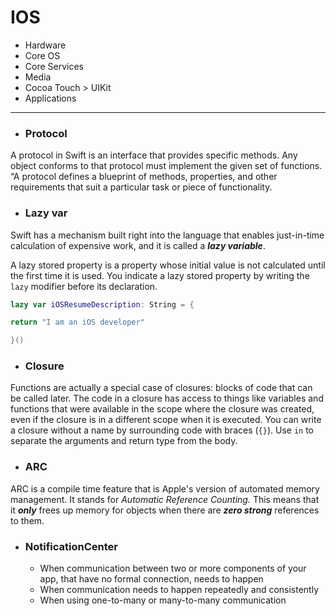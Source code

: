 # IOS

- Hardware
- Core OS
- Core Services
- Media
- Cocoa Touch > UIKit
- Applications

----

- ### Protocol
A protocol in Swift is an interface that provides specific methods. Any object conforms to that protocol must implement the given set of functions. “A protocol defines a blueprint of methods, properties, and other requirements that suit a particular task or piece of functionality. 



- ### Lazy var

Swift has a mechanism built right into the language that enables just-in-time calculation of expensive work, and it is called a **_lazy variable_**.

A lazy stored property is a property whose initial value is not calculated until the first time it is used. You indicate a lazy stored property by writing the `lazy` modifier before its declaration.


```swift
lazy var iOSResumeDescription: String = {

return "I am an iOS developer"

}()
```


- ### Closure

Functions are actually a special case of closures: blocks of code that can be called later. The code in a closure has access to things like variables and functions that were available in the scope where the closure was created, even if the closure is in a different scope when it is executed. You can write a closure without a name by surrounding code with braces (`{}`). Use `in` to separate the arguments and return type from the body.


- ### ARC
ARC is a compile time feature that is Apple's version of automated memory management. It stands for  _Automatic Reference Counting._ This means that it  **_only_**  frees up memory for objects when there are  **_zero strong_**  references to them.



- ### NotificationCenter

    - When communication between two or more components of your app, that have no formal connection, needs to happen
    - When communication needs to happen repeatedly and consistently
    - When using one-to-many or many-to-many communication